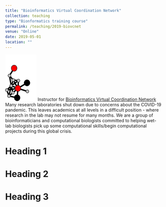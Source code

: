 ```yaml
---
title: "Bioinformatics Virtual Coordination Network"
collection: teaching
type: "Bionformatics training course"
permalink: /teaching/2019-biovcnet
venue: "Online"
date: 2019-05-01
location: ""
---
```


<img src='/images/biovcnet_LOGO.png' class="align-right" alt="" vertical-align: middle width="100" height="150"> Instructor for [Bioinformatics Virtual Coordination Network](https://biovcnet.github.io/_pages/people/) 
Many research laboratories shut down due to concerns about the COVID-19 pandemic. This leaves academics at all levels in a difficult position - where research in the lab may not resume for many months. We are a group of bioinformaticians and computational biologists committed to helping wet-lab biologists pick up some computational skills/begin computational projects during this global crisis.

Heading 1
======


Heading 2
======

Heading 3
======
